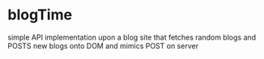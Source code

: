 # blogTime
 simple API implementation upon a blog site that fetches random blogs and POSTS new blogs onto DOM and mimics POST on server 
